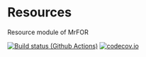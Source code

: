# Resources
Resource module of MrFOR


[![Build status (Github Actions)](https://github.com/ecoformod/MrFOR_resource.jl/workflows/CI/badge.svg)](https://github.com/ecoformod/MrFOR_resource.jl/actions)
[![codecov.io](http://codecov.io/github/ecoformod/MrFOR_resource.jl/coverage.svg?branch=main)](http://codecov.io/github/ecoformod/MrFOR_resource.jl?branch=main)
